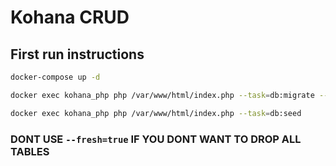 # Kohana CRUD

## First run instructions

```bash
docker-compose up -d
```

```bash
docker exec kohana_php php /var/www/html/index.php --task=db:migrate --fresh=true
```

```bash
docker exec kohana_php php /var/www/html/index.php --task=db:seed
```

### DONT USE `--fresh=true` IF YOU DONT WANT TO DROP ALL TABLES